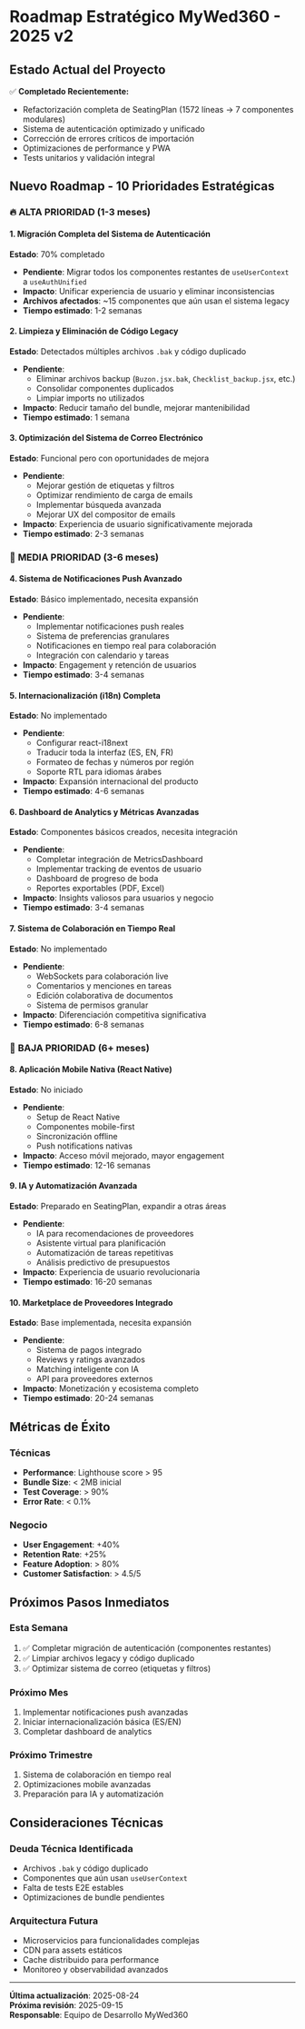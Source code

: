 # Roadmap Estratégico MyWed360 - 2025 v2

## Estado Actual del Proyecto

✅ **Completado Recientemente:**
- Refactorización completa de SeatingPlan (1572 líneas → 7 componentes modulares)
- Sistema de autenticación optimizado y unificado
- Corrección de errores críticos de importación
- Optimizaciones de performance y PWA
- Tests unitarios y validación integral

## Nuevo Roadmap - 10 Prioridades Estratégicas

### 🔥 **ALTA PRIORIDAD (1-3 meses)**

#### 1. **Migración Completa del Sistema de Autenticación**
**Estado**: 70% completado
- **Pendiente**: Migrar todos los componentes restantes de `useUserContext` a `useAuthUnified`
- **Impacto**: Unificar experiencia de usuario y eliminar inconsistencias
- **Archivos afectados**: ~15 componentes que aún usan el sistema legacy
- **Tiempo estimado**: 1-2 semanas

#### 2. **Limpieza y Eliminación de Código Legacy**
**Estado**: Detectados múltiples archivos `.bak` y código duplicado
- **Pendiente**: 
  - Eliminar archivos backup (`Buzon.jsx.bak`, `Checklist_backup.jsx`, etc.)
  - Consolidar componentes duplicados
  - Limpiar imports no utilizados
- **Impacto**: Reducir tamaño del bundle, mejorar mantenibilidad
- **Tiempo estimado**: 1 semana

#### 3. **Optimización del Sistema de Correo Electrónico**
**Estado**: Funcional pero con oportunidades de mejora
- **Pendiente**:
  - Mejorar gestión de etiquetas y filtros
  - Optimizar rendimiento de carga de emails
  - Implementar búsqueda avanzada
  - Mejorar UX del compositor de emails
- **Impacto**: Experiencia de usuario significativamente mejorada
- **Tiempo estimado**: 2-3 semanas

### 🚀 **MEDIA PRIORIDAD (3-6 meses)**

#### 4. **Sistema de Notificaciones Push Avanzado**
**Estado**: Básico implementado, necesita expansión
- **Pendiente**:
  - Implementar notificaciones push reales
  - Sistema de preferencias granulares
  - Notificaciones en tiempo real para colaboración
  - Integración con calendario y tareas
- **Impacto**: Engagement y retención de usuarios
- **Tiempo estimado**: 3-4 semanas

#### 5. **Internacionalización (i18n) Completa**
**Estado**: No implementado
- **Pendiente**:
  - Configurar react-i18next
  - Traducir toda la interfaz (ES, EN, FR)
  - Formateo de fechas y números por región
  - Soporte RTL para idiomas árabes
- **Impacto**: Expansión internacional del producto
- **Tiempo estimado**: 4-6 semanas

#### 6. **Dashboard de Analytics y Métricas Avanzadas**
**Estado**: Componentes básicos creados, necesita integración
- **Pendiente**:
  - Completar integración de MetricsDashboard
  - Implementar tracking de eventos de usuario
  - Dashboard de progreso de boda
  - Reportes exportables (PDF, Excel)
- **Impacto**: Insights valiosos para usuarios y negocio
- **Tiempo estimado**: 3-4 semanas

#### 7. **Sistema de Colaboración en Tiempo Real**
**Estado**: No implementado
- **Pendiente**:
  - WebSockets para colaboración live
  - Comentarios y menciones en tareas
  - Edición colaborativa de documentos
  - Sistema de permisos granular
- **Impacto**: Diferenciación competitiva significativa
- **Tiempo estimado**: 6-8 semanas

### 📱 **BAJA PRIORIDAD (6+ meses)**

#### 8. **Aplicación Mobile Nativa (React Native)**
**Estado**: No iniciado
- **Pendiente**:
  - Setup de React Native
  - Componentes mobile-first
  - Sincronización offline
  - Push notifications nativas
- **Impacto**: Acceso móvil mejorado, mayor engagement
- **Tiempo estimado**: 12-16 semanas

#### 9. **IA y Automatización Avanzada**
**Estado**: Preparado en SeatingPlan, expandir a otras áreas
- **Pendiente**:
  - IA para recomendaciones de proveedores
  - Asistente virtual para planificación
  - Automatización de tareas repetitivas
  - Análisis predictivo de presupuestos
- **Impacto**: Experiencia de usuario revolucionaria
- **Tiempo estimado**: 16-20 semanas

#### 10. **Marketplace de Proveedores Integrado**
**Estado**: Base implementada, necesita expansión
- **Pendiente**:
  - Sistema de pagos integrado
  - Reviews y ratings avanzados
  - Matching inteligente con IA
  - API para proveedores externos
- **Impacto**: Monetización y ecosistema completo
- **Tiempo estimado**: 20-24 semanas

## Métricas de Éxito

### Técnicas
- **Performance**: Lighthouse score > 95
- **Bundle Size**: < 2MB inicial
- **Test Coverage**: > 90%
- **Error Rate**: < 0.1%

### Negocio
- **User Engagement**: +40%
- **Retention Rate**: +25%
- **Feature Adoption**: > 80%
- **Customer Satisfaction**: > 4.5/5

## Próximos Pasos Inmediatos

### Esta Semana
1. ✅ Completar migración de autenticación (componentes restantes)
2. ✅ Limpiar archivos legacy y código duplicado
3. ✅ Optimizar sistema de correo (etiquetas y filtros)

### Próximo Mes
1. Implementar notificaciones push avanzadas
2. Iniciar internacionalización básica (ES/EN)
3. Completar dashboard de analytics

### Próximo Trimestre
1. Sistema de colaboración en tiempo real
2. Optimizaciones mobile avanzadas
3. Preparación para IA y automatización

## Consideraciones Técnicas

### Deuda Técnica Identificada
- Archivos `.bak` y código duplicado
- Componentes que aún usan `useUserContext`
- Falta de tests E2E estables
- Optimizaciones de bundle pendientes

### Arquitectura Futura
- Microservicios para funcionalidades complejas
- CDN para assets estáticos
- Cache distribuido para performance
- Monitoreo y observabilidad avanzados

---

**Última actualización**: 2025-08-24  
**Próxima revisión**: 2025-09-15  
**Responsable**: Equipo de Desarrollo MyWed360

